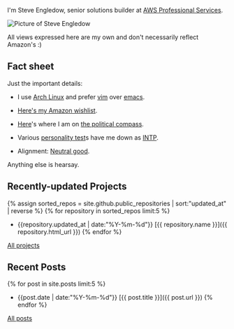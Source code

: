 I'm Steve Engledow, senior solutions builder at [AWS Professional Services](https://aws.amazon.com/professional-services/).

![Picture of Steve Engledow](https://static.offend.me.uk/media/images/me-real-small.jpg)

All views expressed here are my own and don't necessarily reflect Amazon's :)

## Fact sheet

Just the important details:

* I use [Arch Linux](https://www.archlinux.org/) and prefer [vim](https://www.vim.org/) over [emacs](http://www.wikivs.com/wiki/Vim_vs_Emacs).

* [Here's my Amazon wishlist](http://www.amazon.co.uk/registry/wishlist/12CD3CY66XFWK).

* [Here](https://www.politicalcompass.org/printablegraph?ec=-4.75&soc=-4.56)'s where I am on [the political compass](https://www.politicalcompass.org/).

* Various [personality test](https://en.wikipedia.org/wiki/Myers%E2%80%93Briggs_Type_Indicator)s have me down as [INTP](https://en.wikipedia.org/wiki/INTP).

* Alignment: [Neutral good](https://en.wikipedia.org/wiki/Alignment_(Dungeons_%26_Dragons)#Neutral_good).

Anything else is hearsay.

## Recently-updated Projects

{% assign sorted_repos = site.github.public_repositories | sort:"updated_at" | reverse %}
{% for repository in sorted_repos limit:5 %}
* <span class="post-meta">{{repository.updated_at | date:"%Y-%m-%d"}}</span> [{{ repository.name }}]({{ repository.html_url }})
{% endfor %}

[All projects](/projects/)

## Recent Posts

{% for post in site.posts limit:5 %}
* <span class="post-meta">{{post.date | date:"%Y-%m-%d"}}</span> [{{ post.title }}]({{ post.url }})
{% endfor %}

[All posts](/posts/)
